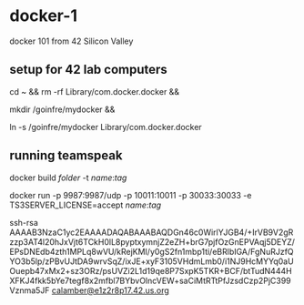 # docker-1

docker 101 from 42 Silicon Valley

## setup for 42 lab computers

cd ~ && rm -rf Library/com.docker.docker &&

mkdir /goinfre/mydocker && 

ln -s /goinfre/mydocker Library/com.docker.docker

## running teamspeak

docker build *folder* -t *name*:*tag*

docker run -p 9987:9987/udp -p 10011:10011 -p 30033:30033 -e TS3SERVER_LICENSE=accept *name*:*tag*

ssh-rsa AAAAB3NzaC1yc2EAAAADAQABAAABAQDGn46c0WirlYJGB4/+IrVB9V2gRzzp3AT4l20hJxVjt6TCkH0lL8pyptxymnjZ2eZH+brG7pjfOzGnEPVAqj5DEYZ/EPsDNEdb4zth1MPLq8wVU/kRejKMI/y0gS2fn1mbp1ti/eBRlbIGA/FgNuRJzfQYO3b5lp/zPBvUJtDA9wrvSqZ/ixJE+xyF3105VHdmLmb0/i1NJ9HcMYYq0aUOuepb47xMx2+sz3ORz/psUVZi2L1d19qe8P7SxpK5TKR+BCF/btTudN444HXFKJ4fkk5bYe7tegf8x2mfbl7BYbvOlncVEW+saCiMtRTtPfJzsdCzp2PjC399Vznma5JF calamber@e1z2r8p17.42.us.org